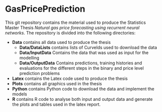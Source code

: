 # GasPricePrediction
This git repository contains the material used to produce the Statistics Master Thesis *Natural gas price forecasting using recurrent neural networks*.
The repository is divided into the following directories:
* **Data** contains all data used to produce the thesis
	* **Data/DataLists** contains lists of CurveIds used to download the data
	* **Data/InputData** Contains the data that was used as input for the modelling
	* **Data/OutputData** Contains predictions, training histories and evaluations for the different steps in the binary and price level prediction problems
* **Latex** contains the Latex code used to produce the thesis
* **Plots** contains all graphics used in the thesis
* **Python** contains Python code to download the data and implement the models
* **R** contains R code to analyse both input and output data and generate the plots and tables used in the latex report.

